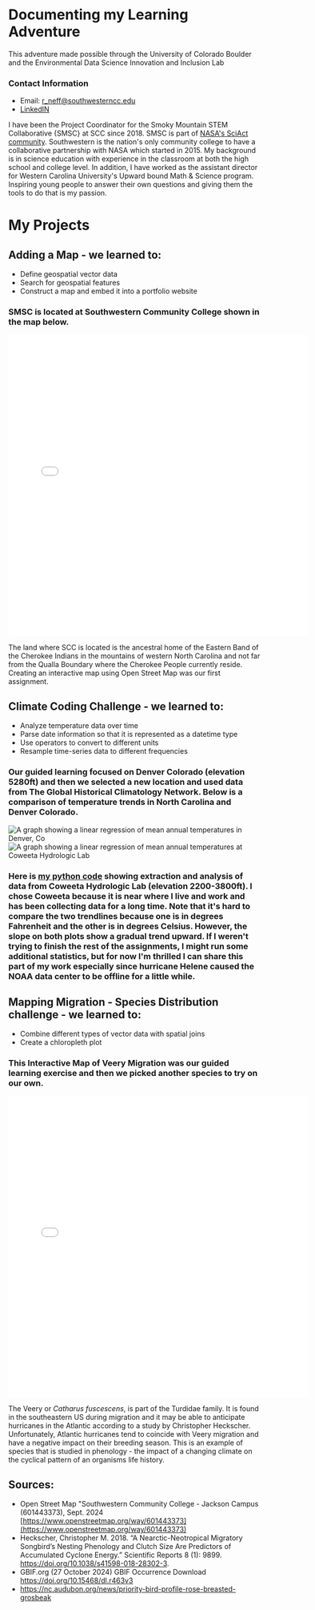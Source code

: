 # Documenting my Learning Adventure 
This adventure made possible through the University of Colorado Boulder
and the Environmental Data Science Innovation and Inclusion Lab

### Contact Information
* Email: <a href="mailto:r_neff@southwesterncc.edu">r_neff@southwesterncc.edu</a>
* [LinkedIN](https://www.linkedin.com/in/randi-neff-b7a27823b/)

I have been the Project Coordinator for the Smoky Mountain STEM Collaborative {SMSC} at SCC since 2018. SMSC is part of 
[NASA's SciAct community](https://science.nasa.gov/learn/science-activation-team/). Southwestern is the nation's only 
community college to have a collaborative partnership with NASA which started in 2015. My background is in science education
with experience in the classroom at both the high school and college level. In addition, I have worked as the assistant director
for Western Carolina University's Upward bound Math & Science program. Inspiring young people to answer their own questions and giving
them the tools to do that is my passion.

# My Projects
## Adding a Map - we learned to:
* Define geospatial vector data
* Search for geospatial features
* Construct a map and embed it into a portfolio website

### SMSC is located at Southwestern Community College shown in the map below.
<embed type="text/html" src="img/uttc.html" width="600" height="600">

The land where SCC is located is the ancestral home of the Eastern Band of the Cherokee Indians in the mountains of western North Carolina and 
not far from the Qualla Boundary where the Cherokee People currently reside. Creating an interactive map using Open Street Map was our first assignment.

## Climate Coding Challenge - we learned to:
* Analyze temperature data over time
* Parse date information so that it is represented as a datetime type
* Use operators to convert to different units
* Resample time-series data to different frequencies
  
### Our guided learning focused on Denver Colorado (elevation 5280ft) and then we selected a new location and used data from The Global Historical Climatology Network. Below is a comparison of temperature trends in North Carolina and Denver Colorado.
<img src="img/denver_trendline.png" alt="A graph showing a linear regression of mean annual temperatures in Denver, Co">
<img src="img/coweeta_trendline.png" alt="A graph showing a linear regression of mean annual temperatures at Coweeta Hydrologic Lab">

### Here is [my python code](/post/nc_climate.html) showing extraction and analysis of data from Coweeta Hydrologic Lab (elevation 2200-3800ft). I chose Coweeta because it is near where I live and work and has been collecting data for a long time. Note that it's hard to compare the two trendlines because one is in degrees Fahrenheit and the other is in degrees Celsius. However, the slope on both plots show a gradual trend upward. If I weren't trying to finish the rest of the assignments, I might run some additional statistics, but for now I'm thrilled I can share this part of my work especially since hurricane Helene caused the NOAA data center to be offline for a little while.

## Mapping Migration - Species Distribution challenge - we learned to:
* Combine different types of vector data with spatial joins
* Create a chloropleth plot
  
### This Interactive Map of Veery Migration was our guided learning exercise and then we picked another species to try on our own.
<embed type="text/html" src="img/migration.html" width="600" height="600">

The Veery or <i>Catharus fuscescens</i>, is part of the Turdidae family. It is found in the southeastern US during migration and it may be able to anticipate hurricanes in the Atlantic according to a study by Christopher Heckscher. Unfortunately, Atlantic hurricanes tend to coincide with Veery migration and have a negative impact on their breeding season. This is an example of species that is studied in phenology - the impact of a changing climate on the cyclical pattern of an organisms life history.

## Sources:

* Open Street Map "Southwestern Community College - Jackson Campus (601443373), Sept. 2024 [https://www.openstreetmap.org/way/601443373](https://www.openstreetmap.org/way/601443373)
* Heckscher, Christopher M. 2018. “A Nearctic-Neotropical Migratory Songbird’s Nesting Phenology and Clutch Size Are Predictors of Accumulated Cyclone Energy.” Scientific Reports 8 (1): 9899. https://doi.org/10.1038/s41598-018-28302-3.
* GBIF.org (27 October 2024) GBIF Occurrence Download https://doi.org/10.15468/dl.r463v3
* https://nc.audubon.org/news/priority-bird-profile-rose-breasted-grosbeak

